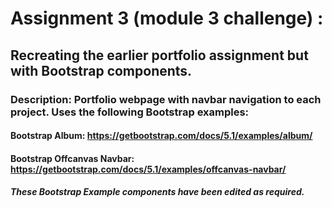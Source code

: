 # Assignment 3 (module 3 challenge) :
## Recreating the earlier portfolio assignment but with Bootstrap components.
### Description: Portfolio webpage with navbar navigation to each project. Uses the following Bootstrap examples:
#### Bootstrap Album: https://getbootstrap.com/docs/5.1/examples/album/
#### Bootstrap Offcanvas Navbar: https://getbootstrap.com/docs/5.1/examples/offcanvas-navbar/
##### These Bootstrap Example components have been edited as required.

